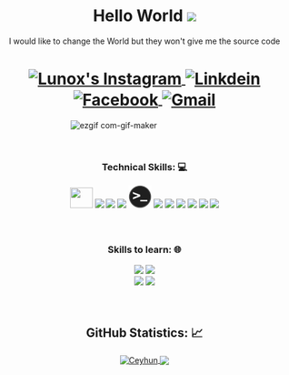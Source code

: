 <!-- Title -->
<h1 align="center">Hello World 
  <img src="https://raw.githubusercontent.com/iampavangandhi/iampavangandhi/master/gifs/Hi.gif" 
       width="40px">
  </h2></h1>


<!-- Quote -->
<p align="center">I would like to change the World but they won't give me the source code
  
  <!-- Social Network -->
<h1 align="center">
<a href="https://www.instagram.com/ceyhunmammadovv/">
  <img align="center" 
       alt="Lunox's Instagram" 
       width="22px" 
       src="https://user-images.githubusercontent.com/55005374/103146167-0b04ac00-470b-11eb-84fc-db4b7299e4ef.png" />
  </a>
  
<a href="https://www.linkedin.com/in/ceyhunmammadov/">
  <img align="center" 
       alt="Linkdein" 
       width="22px" 
       src="https://user-images.githubusercontent.com/55005374/103146171-312a4c00-470b-11eb-8839-992580bb8206.png" />
  </a>
  
  <a href="https://www.facebook.com/ceyhunnmammadov/">
  <img align="center" 
       alt="Facebook" 
       width="22px" 
       src="https://upload.wikimedia.org/wikipedia/commons/c/cd/Facebook_logo_%28square%29.png" />
  </a>
  
<a href="mailto:mammadovceyhunn@gmail.com">
  <img align="center" 
       alt="Gmail" 
       width="22px" 
       src="https://user-images.githubusercontent.com/55005374/103146250-0d1b3a80-470c-11eb-8ead-a92232d45d6e.png" />
  </a>
</h1>




<!-- Background -->

<!-- I do add this "&nbsp;" because I can't center the GIFT, let me know if you know how do it -->
&nbsp;&nbsp;&nbsp;&nbsp;&nbsp;&nbsp;&nbsp;&nbsp;&nbsp;&nbsp;&nbsp;&nbsp;&nbsp;&nbsp;&nbsp;&nbsp;&nbsp;&nbsp;&nbsp;&nbsp;&nbsp;&nbsp;&nbsp;&nbsp;&nbsp;&nbsp;&nbsp;&nbsp;&nbsp;&nbsp;
![ezgif com-gif-maker](https://user-images.githubusercontent.com/55005374/95673501-37764680-0b66-11eb-8ee1-d4f4a2b285d9.gif)

&nbsp;

<!-- Technical Skills -->
<p><H3 align="center"><strong> Technical Skills: 💻 </strong></p>
  
 <code><img height="36" width="40" src="https://upload.wikimedia.org/wikipedia/commons/thumb/4/47/React.svg/1200px-React.svg.png"></code>
  <code><img height="38" src="https://upload.wikimedia.org/wikipedia/commons/thumb/9/99/Unofficial_JavaScript_logo_2.svg/2048px-Unofficial_JavaScript_logo_2.svg.png"></code>
  <code><img height="40" src="https://freepikpsd.com/media/2019/10/bootstrap-logo-png-1-Transparent-Images-Free.png"></code>
  <code><img height="40" src="https://user-images.githubusercontent.com/55005374/103146335-3d170d80-470d-11eb-9fce-ff775c77b96b.png"></code>
  <code><img height="40" src="https://raw.githubusercontent.com/github/explore/80688e429a7d4ef2fca1e82350fe8e3517d3494d/topics/terminal/terminal.png"></code>
  <code><img height="40" src="https://user-images.githubusercontent.com/55005374/103146218-b57ccf00-470b-11eb-8fcc-aa46cab9253f.png"></code>
  <code><img height="40" src="https://user-images.githubusercontent.com/55005374/95686171-87cac400-0bb9-11eb-9d49-390f3543a0a6.png"></code>
  <code><img height="40" src="https://user-images.githubusercontent.com/55005374/95687670-51de0d80-0bc2-11eb-826b-83fb8c5ec221.png"></code>
  <code><img height="40" src="https://user-images.githubusercontent.com/55005374/100187906-b7eecd80-2eae-11eb-8074-b65db8dfaecb.png"></code>
  <code><img height="40" src="https://user-images.githubusercontent.com/55005374/95688226-c6ff1200-0bc5-11eb-82cc-33e35bcb0910.png"></code>
  <code><img height="40" src="https://user-images.githubusercontent.com/55005374/95688875-5dcdcd80-0bca-11eb-8915-b3cf9791ca3c.png"></code>

  </p>
  
&nbsp;  

  <!-- Skills to learn -->
<p><H3 align="center"><strong>Skills to learn: 🌐</strong></p>
  
  <code><img height="40" src="https://upload.wikimedia.org/wikipedia/commons/thumb/d/db/Npm-logo.svg/1200px-Npm-logo.svg.png"></code>
  <code><img height="40" src="https://o.remove.bg/downloads/382fda19-7bf3-4503-8f04-c6680e96e978/d29daf6620eb8de8cab16ad7fa49be42-removebg-preview.png"></code>  
  <code><img height="40" src="https://icons-for-free.com/iconfiles/png/512/developers+github+github+logo+web+design+web+development+icon-1320196083747626912.png"></code>
  <code><img height="37" src="https://upload.wikimedia.org/wikipedia/commons/thumb/a/a0/W3Schools_logo.svg/2175px-W3Schools_logo.svg.png"></code>
  
  </p>
&nbsp;

<!-- GitHub Stats -->
<H2 align="center"><strong>GitHub Statistics: 📈
  </strong>
</H2>
    <p align="center">
      <div align="center">
    </p>
    
<a href="https://github.com/ceyhunmammadovv?tab=repositories">
  <img align="center" 
       src="https://github-readme-stats.vercel.app/api/top-langs/?username=ceyhunmammadovv&layout=compact&show_icons=true&title_color=81a1c0&icon_color=79ff97&text_color=d5dbe6&bg_color=2e3440" 
       alt='Ceyhun's favorite languages" />
</a>
  
<a href="https://github.com/ceyhunmammadovv">
  <img align="center"
       src="https://github-readme-stats.vercel.app/api?username=ceyhunmammadovv&show_icons=true&hide=contribs,prs&cache_seconds=86400&theme=nord" />
</a>
